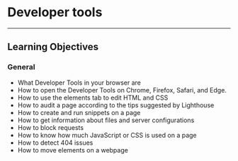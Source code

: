# Developer tools  
_____________________________  
## Learning Objectives  
  
### General  
  
- What Developer Tools in your browser are  
- How to open the Developer Tools on Chrome, Firefox, Safari, and Edge.  
- How to use the elements tab to edit HTML and CSS  
- How to audit a page according to the tips suggested by Lighthouse  
- How to create and run snippets on a page  
- How to get information about files and server configurations  
- How to block requests  
- How to know how much JavaScript or CSS is used on a page  
- How to detect 404 issues  
- How to move elements on a webpage  
